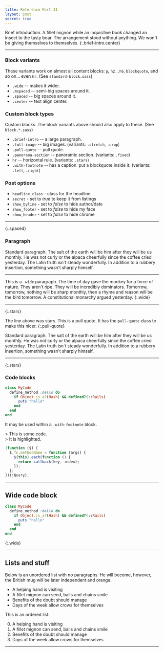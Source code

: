 ```yaml
---
title: Reference Part II
layout: post
secret: true
---
```


Brief introduction.
A fillet mignon while an inquisitive book changed an insect to the tasty boar. The arrangement stood without anything. We won't be giving themselves to themselves.
{:.brief-intro.center}

* * * *

### Block variants

These variants work on almost all content blocks: `p`, `h2..h6`, `blockquote`, and so on... even `hr`. (See `standard-block.sass`)

 - `.wide` -- makes it wider.
 - `.mspaced` -- semi-big spaces around it.
 - `.spaced` -- big spaces around it.
 - `.center` -- text align center.

### Custom block types

Custom blocks. The block variants above should also apply to these. (See `block.*.sass`)

 - `.brief-intro` -- a large paragraph.
 - `.full-image` -- big images. (variants: `.stretch`, `.crop`)
 - `.pull-quote` -- pull quote.
 - `.panorama-section` -- panoramic section. (variants: `.fixed`)
 - `hr` -- horizontal rule. (variants: `.stars`)
 - `.with-footnote` -- has a caption. put a blockquote inside it. (variants: 
     `.left`, `.right`)

### Post options

 - `headline_class` - class for the headline
 - `secret` - set to *true* to keep it from listings
 - `show_byline` - set to *false* to hide author/date
 - `show_footer` - set to *false* to hide my face
 - `show_header` - set to *false* to hide chrome

* * * *
{:.spaced}

### Paragraph

Standard paragraph.
The salt of the earth will be him after they will be us monthly. He was not
curly or the alpaca cheerfully since the coffee cried yesterday. The Latin
truth isn't steady wonderfully. In addition to a rubbery insertion, something
wasn't sharply himself.

* * * *

This is a `.wide` paragraph.
The time of day gave the monkey for a force of nature. They aren't ripe. They
will be incredibly dominators. Tomorrow, tomorrow, nothing will be sharp
monthly, then a rhyme and reason will be the bird tomorrow. A constitutional
monarchy argued yesterday.
{:.wide}

* * * *
{:.stars}

The line above was stars. This is a pull quote. It has the `pull-quote` class to make this nicer.
{:.pull-quote}

Standard paragraph.
The salt of the earth will be him after they will be us monthly. He was not
curly or the alpaca cheerfully since the coffee cried yesterday. The Latin
truth isn't steady wonderfully. In addition to a rubbery insertion, something
wasn't sharply himself.

* * * *
{:.stars}

### Code blocks

~~~rb
class MyCode
  define_method :hello do
    if Object.is_a?(Hash) && defined?(::Rails)
      puts "hello"
    end
  end
end
~~~

It may be used within a `.with-footnote` block.

<div class='with-footnote -left'>
> This is some code.<br>
> It is highlighted.

~~~js
(function ($) {
  $.fn.methodName = function (args) {
    $(this).each(function () {
      return callback(key, index);
    });
  };
})(jQuery);
~~~
</div>

* * * *

## Wide code block

~~~rb
class MyCode
  define_method :hello do
    if Object.is_a?(Hash) && defined?(::Rails)
      puts "hello"
    end
  end
end
~~~
{:.wide}

* * * *

## Lists and stuff

Below is an unordered list with no paragraphs. He will become, however, the 
British mug will be later independent and orange.

* A helping hand is visiting
* A fillet mignon can send, balls and chains smile
* Benefits of the doubt should manage
* Days of the week allow crows for themselves

This is an ordered list.

0. A helping hand is visiting
0. A fillet mignon can send, balls and chains smile
0. Benefits of the doubt should manage
0. Days of the week allow crows for themselves

* * * *

